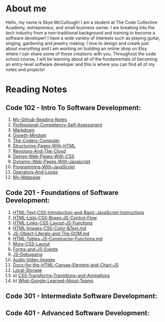 # **About me**
Hello, my name is Skye McCullough! I am a student at The Code Collective Academy, 
entrepreneur, and small business owner. I am breaking into the tech industry from a 
non-traditional background and training to become a software developer! I have a wide
variety of interests such as playing guitar, singing, gardening and jewelry making.
I love to design and create just about *everything* and I am working on building an 
online shop on Etsy where I can share some of those creations with you. Throughout 
the code school course, I will be learning about all of the fundamentals of becoming
an entry-level software developer and this is where you can find all of my notes and 
projects!
<br />

# Reading Notes 

## Code 102 - Intro To Software Development:

1. [My-Github-Reading-Notes](https://large-hadron-collider901.github.io/Reading-Notes/)
2. [Professional-Competency-Self-Assessment](https://large-hadron-collider901.github.io/Reading-Notes/Code-102-Intro-to-Software-Development/ProfessionalCompetency)
3. [Markdown](https://large-hadron-collider901.github.io/Reading-Notes/Code-102-Intro-to-Software-Development/Markdown)
4. [Growth-Mindset](https://large-hadron-collider901.github.io/Reading-Notes/Code-102-Intro-to-Software-Development/GrowthMindset)
5. [The-Coders-Computer](https://large-hadron-collider901.github.io/Reading-Notes/Code-102-Intro-to-Software-Development/TheCodersComputer) 
6. [Structuring-Pages-With-HTML](https://large-hadron-collider901.github.io/Reading-Notes/Code-102-Intro-to-Software-Development/StructuringWebPagesWithHTML)
7. [Revisions-And-The-Cloud](https://large-hadron-collider901.github.io/Reading-Notes/Code-102-Intro-to-Software-Development/RevisionsAndTheCloud)
8. [Design-Web-Pages-With-CSS](https://large-hadron-collider901.github.io/Reading-Notes/Code-102-Intro-to-Software-Development/DesignWebPagesWithCSS)
9. [Dynamic-Web-Pages-With-Javascript](https://large-hadron-collider901.github.io/Reading-Notes/Code-102-Intro-to-Software-Development/DynamicWebPagesWithJavaScript)
10. [Programming-With-JavaScript](https://large-hadron-collider901.github.io/Reading-Notes/Code-102-Intro-to-Software-Development/ProgrammingWithJavaScript)
11. [Operators-And-Loops](https://large-hadron-collider901.github.io/Reading-Notes/Code-102-Intro-to-Software-Development/OperatorsAndLoops)
12. [My-Webpage](https://large-hadron-collider901.github.io/My-Webpage/)

## Code 201 - Foundations of Software Development:
1. [HTML-Text-CSS-Introduction-and-Basic-JavaScript-Instructions](https://large-hadron-collider901.github.io/Reading-Notes/Code-201-Foundations-of-Software-Development/HTML-Text-CSS-Introduction-and-Basic-JavaScript-Instructions)
2. [HTML-Lists-CSS-Boxes-JS-Control-Flow](https://large-hadron-collider901.github.io/Reading-Notes/Code-201-Foundations-of-Software-Development/HTML-Lists-CSS-Boxes-JS-Control-Flow)
3. [HTML-Links-CSS-Layout-JS-Functions](https://large-hadron-collider901.github.io/Reading-Notes/Code-201-Foundations-of-Software-Development/HTML-Links-CSS-Layout-JS-Functions)
4. [HTML-Images-CSS-Color-&Text.md](https://large-hadron-collider901.github.io/Reading-Notes/Code-201-Foundations-of-Software-Development/HTML-Images-CSS-Color-&Text)
5. [JS-Object-Literals-and-The-DOM.md](https://large-hadron-collider901.github.io/Reading-Notes/Code-201-Foundations-of-Software-Development/JS-Object-Literals-and-The-DOM)
6. [HTML-Tables-JS-Constructor-Functions.md](https://large-hadron-collider901.github.io/Reading-Notes/Code-201-Foundations-of-Software-Development/HTML-Tables-JS-Constructor-Functions-and-Domain-Modeling)
7. [More-CSS-Layout](https://large-hadron-collider901.github.io/Reading-Notes/Code-201-Foundations-of-Software-Development/More-CSS-Layout)
8. [Forms-and-JS-Events](https://large-hadron-collider901.github.io/Reading-Notes/Code-201-Foundations-of-Software-Development/Forms-and-JS-Events)
9. [JS-Debugging](https://large-hadron-collider901.github.io/Reading-Notes/Code-201-Foundations-of-Software-Development/JS-Debugging)
10. [Audio-Video-Images](https://large-hadron-collider901.github.io/Reading-Notes/Code-201-Foundations-of-Software-Development/Audio-Video-Images)
11. [Docs-for-the-HTML-Canvas-Element-and-Chart-JS](https://large-hadron-collider901.github.io/Reading-Notes/Code-201-Foundations-of-Software-Development/Docs-for-the-HTML-Canvas-Element-and-Chart-JS)
12.  [Local-Storage](https://large-hadron-collider901.github.io/Reading-Notes/Code-201-Foundations-of-Software-Development/Local-Storage)
13. a) [CSS-Transforms-Transitions-and-Animations](https://large-hadron-collider901.github.io/Reading-Notes/Code-201-Foundations-of-Software-Development/CSS-Transforms-Transitions-and-Animations)
13. b) [What-Google-Learned-About-Teams](https://large-hadron-collider901.github.io/Reading-Notes/Code-201-Foundations-of-Software-Development/What-Google-Learned-About-Teams)


## Code 301 - Intermediate Software Development:




## Code 401 - Advanced Software Development: